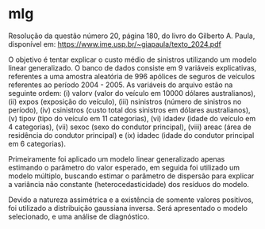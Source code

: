 # mlg
Resolução da questão número 20, página 180, do livro do Gilberto A. Paula, disponível em: https://www.ime.usp.br/~giapaula/texto_2024.pdf

O objetivo é tentar explicar o custo médio de sinistros utilizando um modelo linear generalizado. O banco de dados consiste em 9 variáveis explicativas, referentes a uma amostra aleatória de 996 apólices de seguros de veículos referentes ao período 2004 - 2005. 
As variáveis do arquivo estão na seguinte ordem: (i) valorv (valor do veículo em 10000 dólares australianos), (ii) expos (exposição do veículo), (iii) nsinistros (número de sinistros no período), (iv) csinistros (custo total dos sinistros em dólares australianos), (v) tipov (tipo do veículo em 11 categorias), (vi) idadev (idade do veículo em 4 categorias), (vii) sexoc (sexo do condutor principal), (viii) areac (área de residência do condutor principal) e (ix) idadec (idade do condutor principal em 6 categorias).

Primeiramente foi aplicado um modelo linear generalizado apenas estimando o parâmetro do valor esperado, em seguida foi utilizado um modelo múltiplo, buscando estimar o parâmetro de dispersão para explicar a variância não constante (heterocedasticidade) dos resíduos do modelo.

Devido a natureza assimétrica e a existência de somente valores positivos, foi utilizado a distribuição gaussiana inversa. Será apresentado o modelo selecionado, e uma análise de diagnóstico.

